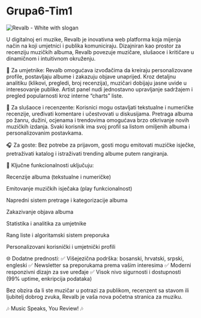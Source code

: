 # Grupa6-Tim1

![Revalb - White with slogan](https://github.com/user-attachments/assets/6abdefe5-dd62-4d10-9460-171ae26f31bf)


U digitalnoj eri muzike, Revalb je inovativna web platforma koja mijenja način na koji umjetnici i publika komuniciraju. Dizajniran kao prostor za recenziju muzičkih albuma, Revalb povezuje muzičare, slušaoce i kritičare u dinamičnom i intuitivnom okruženju.

🎵 Za umjetnike:
Revalb omogućava izvođačima da kreiraju personalizovane profile, postavljaju albume i zakazuju objave unaprijed. Kroz detaljnu analitiku (klikovi, pregledi, broj recenzija), muzičari dobijaju jasne uvide u interesovanje publike. Artist panel nudi jednostavno upravljanje sadržajem i pregled popularnosti kroz interne “charts” liste.

💬 Za slušaoce i recenzente:
Korisnici mogu ostavljati tekstualne i numeričke recenzije, uređivati komentare i učestvovati u diskusijama. Pretraga albuma po žanru, dužini, ocjenama i trendovima omogućava brzo otkrivanje novih muzičkih izdanja. Svaki korisnik ima svoj profil sa listom omiljenih albuma i personalizovanim postavkama.

🎧 Za goste:
Bez potrebe za prijavom, gosti mogu emitovati muzičke isječke, pretraživati katalog i istraživati trending albume putem rangiranja.

🧩 Ključne funkcionalnosti uključuju:

Recenzije albuma (tekstualne i numeričke)

Emitovanje muzičkih isječaka (play funkcionalnost)

Napredni sistem pretrage i kategorizacije albuma

Zakazivanje objava albuma

Statistika i analitika za umjetnike

Rang liste i algoritamski sistem preporuka

Personalizovani korisnički i umjetnički profili

🌐 Dodatne prednosti:
✅ Višejezična podrška: bosanski, hrvatski, srpski, engleski
✅ Newsletter sa preporukama prema vašim interesima
✅ Moderni responzivni dizajn za sve uređaje
✅ Visok nivo sigurnosti i dostupnosti (99% uptime, enkripcija podataka)

Bez obzira da li ste muzičar u potrazi za publikom, recenzent sa stavom ili ljubitelj dobrog zvuka, Revalb je vaša nova početna stranica za muziku.

🎶 Music Speaks, You Review! 🎶

